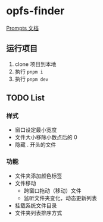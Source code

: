 # opfs-finder

[Prompts 文档](./prompts.md)

## 运行项目

1. clone 项目到本地
2. 执行 `pnpm i`
3. 执行 `pnpm dev`

## TODO List

### 样式

- 窗口设定最小宽度
- 文件大小移除小数点后的 0
- 隐藏 . 开头的文件

### 功能

- 文件夹添加颜色标签
- 文件移动
  - 跨窗口拖动（移动）文件
  - 监听文件夹变化，动态更新列表
- 挂载系统文件目录
- 文件夹列表排序方式
